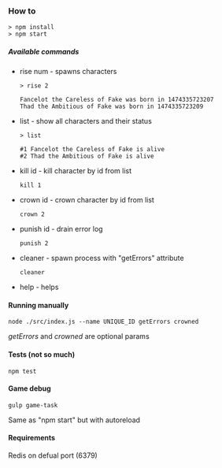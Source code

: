 ### How to

````
> npm install
> npm start
````

##### Available commands

* rise num - spawns characters
  ````
  > rise 2

  Fancelot the Careless of Fake was born in 1474335723207
  Thad the Ambitious of Fake was born in 1474335723209  
  ````
* list - show all characters and their status
  ````
  > list

  #1 Fancelot the Careless of Fake is alive
  #2 Thad the Ambitious of Fake is alive
  ````

* kill id - kill character by id from list
  ````
  kill 1
  ````

* crown id - crown character by id from list
  ````
  crown 2
  ````

* punish id - drain error log
  ````
  punish 2
  ````

* cleaner - spawn process with "getErrors" attribute
  ````
  cleaner
  ````

* help - helps

#### Running manually

````
node ./src/index.js --name UNIQUE_ID getErrors crowned
````

*getErrors* and *crowned* are optional params


#### Tests (not so much)

````
npm test
````


#### Game debug

````
gulp game-task
````

Same as "npm start" but with autoreload

#### Requirements

Redis on defual port (6379)
